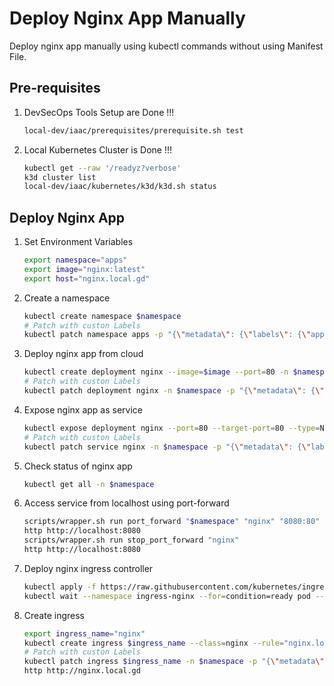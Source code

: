 # Deploy Nginx App Manually 

Deploy nginx app manually using kubectl commands without using Manifest File.

## Pre-requisites

1. DevSecOps Tools Setup are Done !!!
    ```bash
    local-dev/iaac/prerequisites/prerequisite.sh test 
    ```
1. Local Kubernetes Cluster is Done !!!
    ```bash
    kubectl get --raw '/readyz?verbose'
    k3d cluster list
    local-dev/iaac/kubernetes/k3d/k3d.sh status
    ```

## Deploy Nginx App

1. Set Environment Variables
    ```bash
    export namespace="apps"
    export image="nginx:latest"
    export host="nginx.local.gd" 
    ```

1. Create a namespace
    ```bash
    kubectl create namespace $namespace
    # Patch with custon Labels
    kubectl patch namespace apps -p "{\"metadata\": {\"labels\": {\"app\": \"$app\", \"tier\": \"frontend\"}}}"
    ```

1. Deploy nginx app from cloud
    ```bash
    kubectl create deployment nginx --image=$image --port=80 -n $namespace
    # Patch with custon Labels
    kubectl patch deployment nginx -n $namespace -p "{\"metadata\": {\"labels\": {\"app\": \"$app\", \"tier\": \"frontend\"}}}"
    ```

1. Expose nginx app as service
    ```bash
    kubectl expose deployment nginx --port=80 --target-port=80 --type=NodePort -n $namespace
    # Patch with custon Labels
    kubectl patch service nginx -n $namespace -p "{\"metadata\": {\"labels\": {\"app\": \"$app\", \"tier\": \"frontend\"}}}"
    ```

1. Check status of  nginx app
    ```bash
    kubectl get all -n $namespace
    ```

1. Access service from localhost using port-forward
    ```bash
    scripts/wrapper.sh run port_forward "$namespace" "nginx" "8080:80" 
    http http://localhost:8080
    scripts/wrapper.sh run stop_port_forward "nginx"
    http http://localhost:8080
    ```

1. Deploy nginx ingress controller
    ```bash
    kubectl apply -f https://raw.githubusercontent.com/kubernetes/ingress-nginx/main/deploy/static/provider/cloud/deploy.yaml 
    kubectl wait --namespace ingress-nginx --for=condition=ready pod --selector=app.kubernetes.io/component=controller --timeout=120s
    ```

1. Create ingress
    ```bash
    export ingress_name="nginx"
    kubectl create ingress $ingress_name --class=nginx --rule="nginx.local.gd/*=nginx:80" -n "$namespace"
    # Patch with custon Labels
    kubectl patch ingress $ingress_name -n $namespace -p "{\"metadata\": {\"labels\": {\"app\": \"$app\", \"tier\": \"frontend\"}}}"
    http http://nginx.local.gd 
    ```

